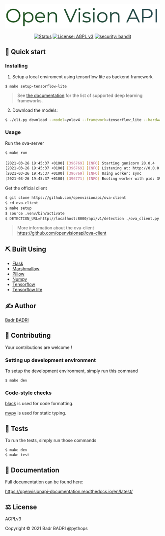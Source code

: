 <div align="center">

<p align="cetner">
  <img src="assets/ova.png" alt="Open Vision API"></img>
</p>

[![Status](https://img.shields.io/badge/status-active-success.svg)]()
[![License: AGPL v3](https://img.shields.io/badge/License-AGPL%20v3-blue.svg)](https://www.gnu.org/licenses/agpl-3.0)
[![security: bandit](https://img.shields.io/badge/security-bandit-yellow.svg)](https://github.com/PyCQA/bandit)

</div>


## 🚀 Quick start

### Installing
1. Setup a local enviroment using tensorflow lite as backend framework
```
$ make setup-tensorflow-lite
```
> See [the documentation](https://openvisionapi-documentation.readthedocs.io/en/latest/) for the list of supported deep learning frameworks.

2. Download the models:

```bash
$ ./cli.py download --model=yolov4 --framework=tensorflow_lite --hardware=cpu
```

### Usage
Run the ova-server
```bash
$ make run

[2021-03-26 19:45:37 +0100] [396769] [INFO] Starting gunicorn 20.0.4
[2021-03-26 19:45:37 +0100] [396769] [INFO] Listening at: http://0.0.0.0:8000 (396769)
[2021-03-26 19:45:37 +0100] [396769] [INFO] Using worker: sync
[2021-03-26 19:45:37 +0100] [396771] [INFO] Booting worker with pid: 396771
```
Get the official client
```bash
$ git clone https://github.com/openvisionapi/ova-client
$ cd ova-client
$ make setup
$ source .venv/bin/activate
$ DETECTION_URL=http://localhost:8000/api/v1/detection ./ova_client.py detection images/cat.jpeg
```

> More information about the ova-client https://github.com/openvisionapi/ova-client

## ⛏️  Built Using
- [Flask](https://github.com/pallets/flask)
- [Marshmallow](https://github.com/marshmallow-code/marshmallow)
- [Pillow](https://github.com/python-pillow/Pillow)
- [Numpy](https://github.com/numpy/numpy)
- [Tensorflow](https://github.com/tensorflow/tensorflow)
- [Tensorflow lite](https://github.com/tensorflow/tensorflow)

## ✍️  Author
[Badr BADRI](https://github.com/pythops)

## 🤝 Contributing
Your contributions are welcome !

### Setting up development environment
To setup the development environment, simply run this command
```
$ make dev
```
### Code-style checks
[black](https://github.com/psf/black) is used for code formatting.

[mypy](https://github.com/python/mypy) is used for static typing.

## 🔧 Tests
To run the tests, simply run those commands
```
$ make dev
$ make test
```

## 📄 Documentation
Full documentation can be found here:

https://openvisionapi-documentation.readthedocs.io/en/latest/

## ⚖️  License
AGPLv3

Copyright © 2021 Badr BADRI @pythops
